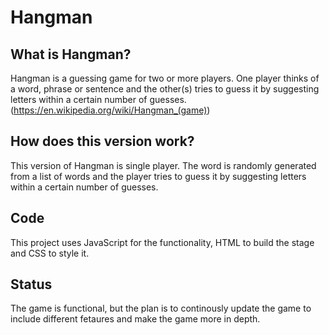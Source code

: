 # Hangman
## What is Hangman?
Hangman is a guessing game for two or more players. One player thinks of a word, phrase or sentence and the other(s) tries to guess it by suggesting letters within a certain number of guesses. (https://en.wikipedia.org/wiki/Hangman_(game))
## How does this version work?
This version of Hangman is single player. The word is randomly generated from a list of words and the player tries to guess it by suggesting letters within a certain number of guesses. 
## Code
This project uses JavaScript for the functionality, HTML to build the stage and CSS to style it.
## Status
The game is functional, but the plan is to continously update the game to include different fetaures and make the game more in depth.

